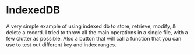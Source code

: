 IndexedDB
=========

A very simple example of using indexed db to store, retrieve, modify, &amp; delete a record.  I tried to throw all the main operations in a single file, with a few clutter as possible.  Also a button that will call a function that you can use to test out different key and index ranges.
